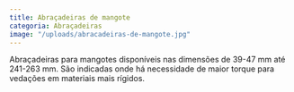```yaml
---
title: Abraçadeiras de mangote
categoria: Abraçadeiras
image: "/uploads/abracadeiras-de-mangote.jpg"
---
```


Abraçadeiras para mangotes disponíveis nas dimensões de 39-47 mm até 241-263 mm. São indicadas onde há necessidade de maior torque para vedações em materiais mais rígidos.